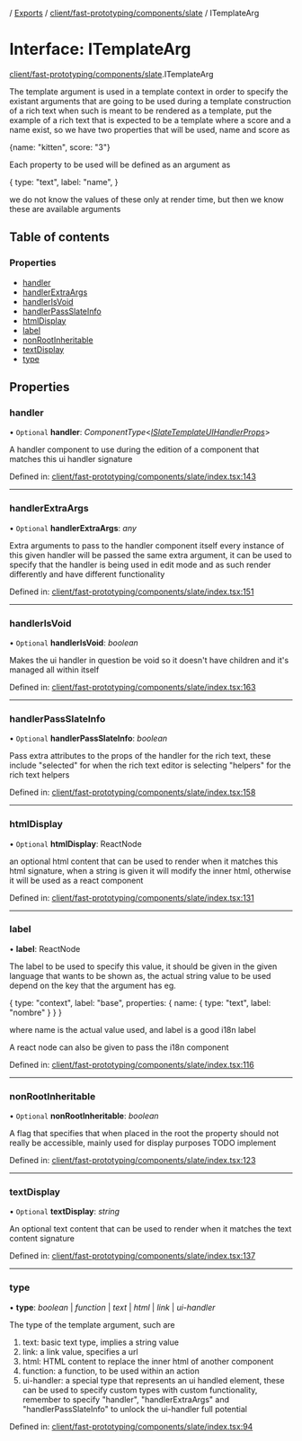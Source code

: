 [](../README.md) / [Exports](../modules.md) / [client/fast-prototyping/components/slate](../modules/client_fast_prototyping_components_slate.md) / ITemplateArg

# Interface: ITemplateArg

[client/fast-prototyping/components/slate](../modules/client_fast_prototyping_components_slate.md).ITemplateArg

The template argument is used in a template context in order
to specify the existant arguments that are going to be used during
a template construction of a rich text when such is meant to be rendered
as a template, put the example of a rich text that is expected to be a template where
a score and a name exist, so we have two properties that will be used, name and score
as

{name: "kitten", score: "3"}

Each property to be used will be defined as an argument as

{
  type: "text",
  label: "name",
}

we do not know the values of these only at render time, but then we know
these are available arguments

## Table of contents

### Properties

- [handler](client_fast_prototyping_components_slate.itemplatearg.md#handler)
- [handlerExtraArgs](client_fast_prototyping_components_slate.itemplatearg.md#handlerextraargs)
- [handlerIsVoid](client_fast_prototyping_components_slate.itemplatearg.md#handlerisvoid)
- [handlerPassSlateInfo](client_fast_prototyping_components_slate.itemplatearg.md#handlerpassslateinfo)
- [htmlDisplay](client_fast_prototyping_components_slate.itemplatearg.md#htmldisplay)
- [label](client_fast_prototyping_components_slate.itemplatearg.md#label)
- [nonRootInheritable](client_fast_prototyping_components_slate.itemplatearg.md#nonrootinheritable)
- [textDisplay](client_fast_prototyping_components_slate.itemplatearg.md#textdisplay)
- [type](client_fast_prototyping_components_slate.itemplatearg.md#type)

## Properties

### handler

• `Optional` **handler**: *ComponentType*<[*ISlateTemplateUIHandlerProps*](client_fast_prototyping_components_slate.islatetemplateuihandlerprops.md)\>

A handler component to use during the edition of a component
that matches this ui handler signature

Defined in: [client/fast-prototyping/components/slate/index.tsx:143](https://github.com/onzag/itemize/blob/3efa2a4a/client/fast-prototyping/components/slate/index.tsx#L143)

___

### handlerExtraArgs

• `Optional` **handlerExtraArgs**: *any*

Extra arguments to pass to the handler component itself
every instance of this given handler will be passed the same
extra argument, it can be used to specify that the handler
is being used in edit mode and as such render differently
and have different functionality

Defined in: [client/fast-prototyping/components/slate/index.tsx:151](https://github.com/onzag/itemize/blob/3efa2a4a/client/fast-prototyping/components/slate/index.tsx#L151)

___

### handlerIsVoid

• `Optional` **handlerIsVoid**: *boolean*

Makes the ui handler in question be void so it doesn't
have children and it's managed all within itself

Defined in: [client/fast-prototyping/components/slate/index.tsx:163](https://github.com/onzag/itemize/blob/3efa2a4a/client/fast-prototyping/components/slate/index.tsx#L163)

___

### handlerPassSlateInfo

• `Optional` **handlerPassSlateInfo**: *boolean*

Pass extra attributes to the props of the handler
for the rich text, these include
"selected" for when the rich text editor is selecting
"helpers" for the rich text helpers

Defined in: [client/fast-prototyping/components/slate/index.tsx:158](https://github.com/onzag/itemize/blob/3efa2a4a/client/fast-prototyping/components/slate/index.tsx#L158)

___

### htmlDisplay

• `Optional` **htmlDisplay**: ReactNode

an optional html content that can be used to render when it
matches this html signature, when a string is given
it will modify the inner html, otherwise it will be used as
a react component

Defined in: [client/fast-prototyping/components/slate/index.tsx:131](https://github.com/onzag/itemize/blob/3efa2a4a/client/fast-prototyping/components/slate/index.tsx#L131)

___

### label

• **label**: ReactNode

The label to be used to specify this value, it should be given
in the given language that wants to be shown as, the actual string
value to be used depend on the key that the argument has eg.

{
  type: "context",
  label: "base",
  properties: {
    name: {
      type: "text",
      label: "nombre"
    }
  }
}

where name is the actual value used, and label is a good i18n label

A react node can also be given to pass the i18n component

Defined in: [client/fast-prototyping/components/slate/index.tsx:116](https://github.com/onzag/itemize/blob/3efa2a4a/client/fast-prototyping/components/slate/index.tsx#L116)

___

### nonRootInheritable

• `Optional` **nonRootInheritable**: *boolean*

A flag that specifies that when placed in the root the property
should not really be accessible, mainly used for display purposes
TODO implement

Defined in: [client/fast-prototyping/components/slate/index.tsx:123](https://github.com/onzag/itemize/blob/3efa2a4a/client/fast-prototyping/components/slate/index.tsx#L123)

___

### textDisplay

• `Optional` **textDisplay**: *string*

An optional text content that can be used to render when it matches
the text content signature

Defined in: [client/fast-prototyping/components/slate/index.tsx:137](https://github.com/onzag/itemize/blob/3efa2a4a/client/fast-prototyping/components/slate/index.tsx#L137)

___

### type

• **type**: *boolean* \| *function* \| *text* \| *html* \| *link* \| *ui-handler*

The type of the template argument, such are
1. text: basic text type, implies a string value
2. link: a link value, specifies a url
3. html: HTML content to replace the inner html of another component
4. function: a function, to be used within an action
5. ui-handler: a special type that represents an ui handled element, these
can be used to specify custom types with custom functionality, remember to specify
"handler", "handlerExtraArgs" and "handlerPassSlateInfo" to unlock
the ui-handler full potential

Defined in: [client/fast-prototyping/components/slate/index.tsx:94](https://github.com/onzag/itemize/blob/3efa2a4a/client/fast-prototyping/components/slate/index.tsx#L94)
